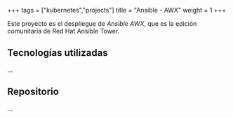 +++
tags = ["kubernetes","projects"]
title = "Ansible - AWX"
weight = 1
+++

Este proyecto es el despliegue de _Ansible AWX_, que es la edición comunitaria de Red Hat Ansible Tower.

## Tecnologías utilizadas

...

## Repositorio

...
